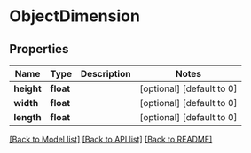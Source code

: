 # ObjectDimension

## Properties
Name | Type | Description | Notes
------------ | ------------- | ------------- | -------------
**height** | **float** |  | [optional] [default to 0]
**width** | **float** |  | [optional] [default to 0]
**length** | **float** |  | [optional] [default to 0]

[[Back to Model list]](../README.md#documentation-for-models) [[Back to API list]](../README.md#documentation-for-api-endpoints) [[Back to README]](../README.md)


